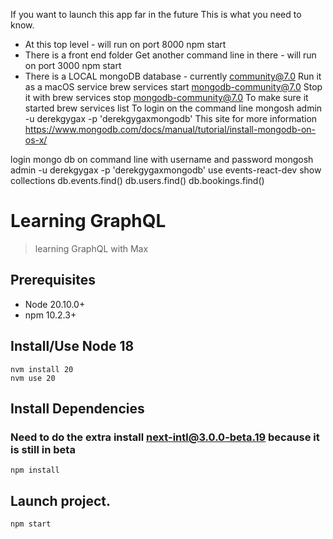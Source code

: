 If you want to launch this app far in the future
This is what you need to know.
- At this top level - will run on port 8000
  npm start
- There is a front end folder
  Get another command line in there - will run on port 3000
  npm start
- There is a LOCAL mongoDB database - currently community@7.0
  Run it as a macOS service
    brew services start mongodb-community@7.0
  Stop it with
    brew services stop mongodb-community@7.0
  To make sure it started
    brew services list
  To login on the command line
    mongosh admin -u derekgygax -p 'derekgygaxmongodb'
  This site for more information
    https://www.mongodb.com/docs/manual/tutorial/install-mongodb-on-os-x/

login mongo db on command line with username and password
  mongosh admin -u derekgygax -p 'derekgygaxmongodb'
  use events-react-dev
  show collections
  db.events.find()
  db.users.find()
  db.bookings.find()


# Learning GraphQL

> learning GraphQL with Max

## Prerequisites

- Node 20.10.0+
- npm 10.2.3+

## Install/Use Node 18

```
nvm install 20
nvm use 20
```

## Install Dependencies
### Need to do the extra install next-intl@3.0.0-beta.19 because it is still in beta
```
npm install
```

## Launch project. 

```
npm start
```

